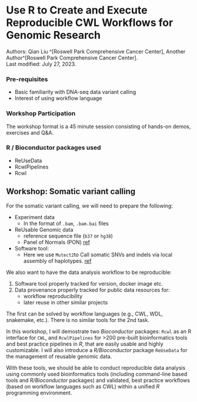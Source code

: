 # Use R to Create and Execute Reproducible CWL Workflows for Genomic Research

Authors:
	Qian Liu ^[Roswell Park Comprehensive Cancer Center],
    Another Author^[Roswell Park Comprehensive Cancer Center].
    <br/>
Last modified: July 27, 2023.

### Pre-requisites

- Basic familiarity with DNA-seq data variant calling 
- Interest of using workflow language 

### Workshop Participation

The workshop format is a 45 minute session consisting of hands-on demos, exercises and Q&A.

### R / Bioconductor packages used
- ReUseData
- RcwlPipelines
- Rcwl

## Workshop: Somatic variant calling

For the somatic variant calling, we will need to prepare the following: 

- Experiment data 
  - In the format of `.bam`, `.bam.bai` files
- ReUsable Genomic data 
  - reference sequence file (`b37` or `hg38`)
  - Panel of Normals (PON) [ref](https://gatk.broadinstitute.org/hc/en-us/articles/360035890631-Panel-of-Normals-PON-)
- Software tool: 
  - Here we use `Mutect2`to Call somatic SNVs and indels via local assembly of
    haplotypes. [ref](https://gatk.broadinstitute.org/hc/en-us/articles/360037593851-Mutect2)

We also want to have the data analysis workflow to be reproducible:  

1. Software tool properly tracked for version, docker image etc.
2. Data provenance properly tracked for public data resources for: 
	- workflow reproducibility
	- later reuse in other similar projects

The first can be solved by workflow languages (e.g., CWL, WDL,
snakemake, etc.). There is no similar tools for the 2nd task. 

In this workshop, I will demostrate two _Bioconductor_ packages:
`Rcwl` as an R interface for `CWL`, and `RcwlPipelines` for >200
pre-built bioinformatics tools and best practice pipelines in _R_,
that are easily usable and highly customizable. I will also introduce
a _R/Bioconductor_ package `ReUseData` for the management of reusable
genomic data.

With these tools, we should be able to conduct reproducible data
analysis using commonly used bioinformatics tools (including
command-line based tools and _R/Bioconductor_ packages) and validated,
best practice workflows (based on workflow languages such as CWL)
within a unified _R_ programming environment.


